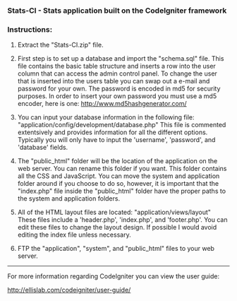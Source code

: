 ### Stats-CI - Stats application built on the CodeIgniter framework

### Instructions:
1. Extract the "Stats-CI.zip" file. 

2. First step is to set up  a database and import the "schema.sql" file. This file contains the basic table structure and inserts a row into the user column that can access the admin control panel. 
To change the user that is inserted into the users table you can swap out a e-mail and password for your own. The password is encoded in md5 for security purposes. In order to insert your own password you must use a md5 encoder, here is one:
http://www.md5hashgenerator.com/

3. You can input your database information in the following file:
"application/config/development/database.php"
This file is commented extentsively and provides information for all the different options.  Typically you will only have to input the 'username', 'password', and 'database' fields.

4. The "public_html" folder will be the location of the application on the web server. You can rename this folder if you want. This folder contains all the CSS and JavaScript.
You can move the system and application folder around if you choose to do so, however, it is important that the "index.php" file inside the "public_html" folder have the proper paths to the system and application folders.

5. All of the HTML layout files are located: 
"application/views/layout"
These files include a 'header.php', 'index.php', and 'footer.php'. You can edit these files to change the layout design. If possible I would avoid editing the index file unless necessary.

6. FTP the "application", "system", and "public_html" files to your web server.


* * *
For more information regarding CodeIgniter you can view the user guide:

http://ellislab.com/codeigniter/user-guide/